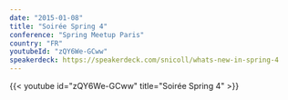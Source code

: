 ```yaml
---
date: "2015-01-08"
title: "Soirée Spring 4"
conference: "Spring Meetup Paris"
country: "FR"
youtubeId: "zQY6We-GCww"
speakerdeck: https://speakerdeck.com/snicoll/whats-new-in-spring-4
---
```


{{< youtube id="zQY6We-GCww" title="Soirée Spring 4" >}} 
